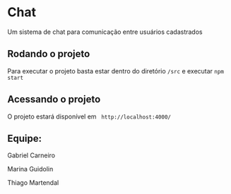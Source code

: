 # Chat
Um sistema de chat para comunicação entre usuários cadastrados

## Rodando o projeto 
 Para executar o projeto basta estar dentro do diretório ```/src``` e executar ```npm start ```

## Acessando o projeto
O projeto estará disponível em ``` http://localhost:4000/```

## Equipe:

Gabriel Carneiro

Marina Guidolin

Thiago Martendal
